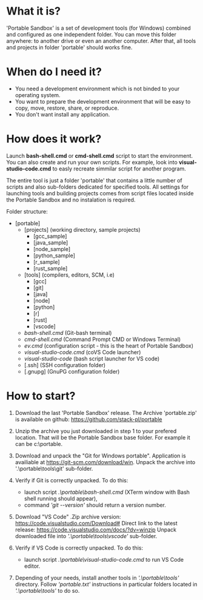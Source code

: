 # What it is?
'Portable Sandbox' is a set of development tools (for Windows) combined 
and configured as one independent folder. You can move this folder anywhere:
to another drive or even an another computer. After that, all tools and projects in folder 'portable' should works fine.

# When do I need it?
- You need a development environment which is not binded to your operating system.
- You want to prepare the development environment that will be easy to copy, move,
  restore, share, or reproduce.
- You don't want install any application.

# How does it work?
Launch **bash-shell.cmd** or **cmd-shell.cmd** script to start the environment.
You can also create and run your own scripts. For example, look into **visual-studio-code.cmd** to easly recreate simmilar script for another program.

The entire tool is just a folder 'portable' that contains a little number of
scripts and also sub-folders dedicated for specified tools. All settings 
for launching tools and building projects comes from script files located 
inside the Portable Sandbox and no instalation is required.

Folder structure:
   - [portable]
     - [projects]  (working directory, sample projects)
         - [gcc_sample] 
         - [java_sample] 
         - [node_sample]
         - [python_sample]
         - [r_sample]
         - [rust_sample]
      - [tools]  (compilers, editors, SCM, i.e)
         - [gcc]
         - [git]
         - [java]
         - [node]
         - [python]
         - [r]
         - [rust]
         - [vscode]
       - *bash-shell.cmd*  (Git-bash terminal)
       - *cmd-shell.cmd*  (Command Prompt CMD or Windows Terminal)
       - *ev.cmd* (configuration script - this is the heart of Portable Sandbox)
       - *visual-studio-code.cmd* (coVS Code launcher)
       - *visual-studio-code* (bash script launcher for VS code)
       - [.ssh]  (SSH configuration folder)
       - [.gnupg]  (GnuPG configuration folder)

# How to start?
1. Download the last 'Portable Sandbox' release. The Archive 'portable.zip' 
   is available on github: https://github.com/stack-pl/portable

2. Unzip the archive you just downloaded in step 1 to your prefered location.
   That will be the Portable Sandbox base folder. For example it can be c:\portable.

3. Download and unpack the "Git for Windows portable".
   Application is availiable at https://git-scm.com/download/win.
   Unpack the archive into '.\portable\tools\git' sub-folder. 

4. Verify if Git is correctly unpacked.
   To do this:
   - launch script *.\portable\bash-shell.cmd* (XTerm window with Bash shell running should appear),
   - command *'git --version'* should return a version number.

5. Download "VS Code" .Zip archive version:
   https://code.visualstudio.com/Download#
   Direct link to the latest release: 
   https://code.visualstudio.com/docs/?dv=winzip
   Unpack downloaded file into *'.\portable\tools\vscode'* sub-folder.

6. Verify if VS Code is correctly unpacked.
   To do this:
   - launch script *.\portable\visual-studio-code.cmd* to run VS Code editor.

7. Depending of your needs, install another tools in *'.\portable\tools'* directory.
   Follow *'portable.txt'* instructions in particular folders located in *'.\portable\tools'* to do so.
